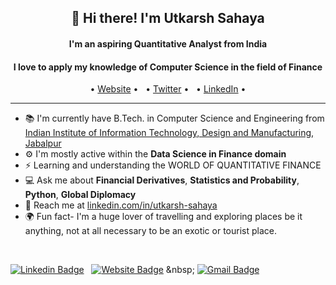 <h2 align="center">👋 Hi there! I'm Utkarsh Sahaya</h2>
<h4 align="center"> I'm an aspiring Quantitative Analyst from India </h4>
<h4 align="center"> I love to apply my knowledge of Computer Science in the field of Finance </h4>
<p align="center">
   • <a href="http://www.utkarshquant.website/">Website</a> •
   &nbsp;
   • <a href="https://twitter.com/SahayaUtkarsh">Twitter</a> •
   &nbsp;
   • <a href="https://www.linkedin.com/in/utkarsh-sahaya/">LinkedIn</a> •
</p>

---

- 📚 I'm currently have B.Tech. in Computer Science and Engineering from [Indian Institute of Information Technology, Design and Manufacturing, Jabalpur](https://www.iiitdmj.ac.in/)
- ⚙️ I'm mostly active within the **Data Science in Finance domain**
- ⚡️ Learning and understanding the WORLD OF QUANTITATIVE FINANCE
- 💻 Ask me about **Financial Derivatives**, **Statistics and Probability**, **Python**, **Global Diplomacy**
- 💬 Reach me at [linkedin.com/in/utkarsh-sahaya](https://www.linkedin.com/in/utkarsh-sahaya/)
- 🌍 Fun fact- I'm a huge lover of travelling and exploring places be it anything, not at all necessary to be an exotic or tourist place.

<br>

[![Linkedin Badge](https://img.shields.io/badge/-LinkedIn-blue?style=flat-square&logo=Linkedin&logoColor=white&link=https://www.linkedin.com/in/utkarsh-sahaya/)](https://www.linkedin.com/in/utkarsh-sahaya/)
&nbsp;
[![Website Badge](https://img.shields.io/badge/-Website-e34f26?style=flat-square&logo=Python&logoColor=white&link=http://www.utkarshquant.website/)]([https://www.linkedin.com/in/utkarsh-sahaya/](http://www.utkarshquant.website/))
&nbsp;
[![Gmail Badge](https://img.shields.io/badge/-sahaya.utkarsh-d14836?style=flat-square&logo=Gmail&logoColor=white&link=mailto:sahaya.utkarsh@gmail.com)](mailto:sahaya.utkarsh@gmail.com)
